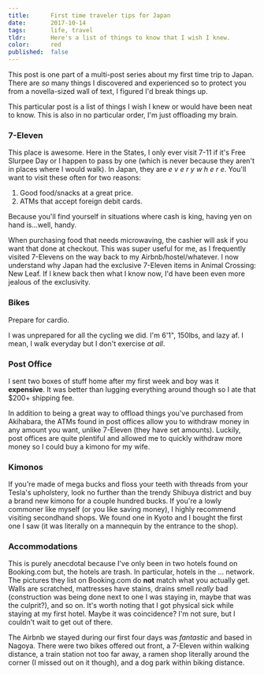 ```yaml
---
title:      First time traveler tips for Japan
date:       2017-10-14
tags:       life, travel
tldr:       Here's a list of things to know that I wish I knew.
color:      red
published:  false
---
```


This post is one part of a multi-post series about my first time trip to Japan. There are _so_ many things I discovered and experienced so to protect you from a novella-sized wall of text, I figured I'd break things up.

This particular post is a list of things I wish I knew or would have been neat to know. This is also in no particular order, I'm just offloading my brain.



### 7-Eleven
This place is awesome. Here in the States, I only ever visit 7-11 if it's Free Slurpee Day or I happen to pass by one (which is never because they aren't in places where I would walk). In Japan, they are _e v e r y w h e r e_. You'll want to visit these often for two reasons:

1. Good food/snacks at a great price.
2. ATMs that accept foreign debit cards.

Because you'll find yourself in situations where cash is king, having yen on hand is...well, handy.

When purchasing food that needs microwaving, the cashier will ask if you want that done at checkout. This was super useful for me, as I frequently visited 7-Elevens on the way back to my Airbnb/hostel/whatever. I now understand why Japan had the exclusive 7-Eleven items in Animal Crossing: New Leaf. If I knew back then what I know now, I'd have been even more jealous of the exclusivity.



### Bikes
Prepare for cardio.

I was unprepared for all the cycling we did. I'm 6'1", 150lbs, and lazy af. I mean, I walk everyday but I don't exercise _at all_.



### Post Office
I sent two boxes of stuff home after my first week and boy was it **expensive**. It was better than lugging everything around though so I ate that $200+ shipping fee.

In addition to being a great way to offload things you've purchased from Akihabara, the ATMs found in post offices allow you to withdraw money in any amount you want, unlike 7-Eleven (they have set amounts). Luckily, post offices are quite plentiful and allowed me to quickly withdraw more money so I could buy a kimono for my wife.



### Kimonos
If you're made of mega bucks and floss your teeth with threads from your Tesla's upholstery, look no further than the trendy Shibuya district and buy a brand new kimono for a couple hundred bucks. If you're a lowly commoner like myself (or you like saving money), I highly recommend visiting secondhand shops. We found one in Kyoto and I bought the first one I saw (it was literally on a mannequin by the entrance to the shop).



### Accommodations
This is purely anecdotal because I've only been in two hotels found on Booking.com but, the hotels are trash. In particular, hotels in the ... network. The pictures they list on Booking.com do **not** match what you actually get. Walls are scratched, mattresses have stains, drains smell _really_ bad (construction was being done next to one I was staying in, maybe that was the culprit?), and so on. It's worth noting that I got physical sick while staying at my first hotel. Maybe it was coincidence? I'm not sure, but I couldn't wait to get out of there.

The Airbnb we stayed during our first four days was _fantastic_ and based in Nagoya. There were two bikes offered out front, a 7-Eleven within walking distance, a train station not too far away, a ramen shop literally around the corner (I missed out on it though), and a dog park within biking distance.
